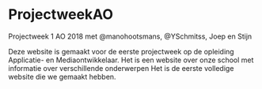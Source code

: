 # ProjectweekAO
Projectweek 1 AO 2018 met @manohootsmans, @YSchmitss, Joep en Stijn


Deze website is gemaakt voor de eerste projectweek op de opleiding Applicatie- en Mediaontwikkelaar. Het is een website over onze school met informatie over verschillende onderwerpen 
Het is de eerste volledige website die we gemaakt hebben.
